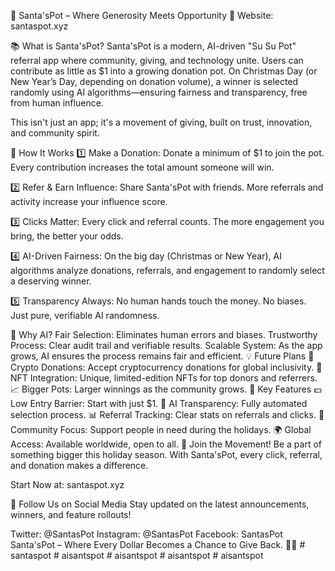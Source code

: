 🎅 Santa'sPot – Where Generosity Meets Opportunity 🎁
Website: santaspot.xyz

📚 What is Santa'sPot?
Santa'sPot is a modern, AI-driven "Su Su Pot" referral app where community, giving, and technology unite. Users can contribute as little as $1 into a growing donation pot. On Christmas Day (or New Year’s Day, depending on donation volume), a winner is selected randomly using AI algorithms—ensuring fairness and transparency, free from human influence.

This isn't just an app; it's a movement of giving, built on trust, innovation, and community spirit.

🌟 How It Works
1️⃣ Make a Donation: Donate a minimum of $1 to join the pot. Every contribution increases the total amount someone will win.

2️⃣ Refer & Earn Influence: Share Santa'sPot with friends. More referrals and activity increase your influence score.

3️⃣ Clicks Matter: Every click and referral counts. The more engagement you bring, the better your odds.

4️⃣ AI-Driven Fairness: On the big day (Christmas or New Year), AI algorithms analyze donations, referrals, and engagement to randomly select a deserving winner.

5️⃣ Transparency Always: No human hands touch the money. No biases. Just pure, verifiable AI randomness.

🤖 Why AI?
Fair Selection: Eliminates human errors and biases.
Trustworthy Process: Clear audit trail and verifiable results.
Scalable System: As the app grows, AI ensures the process remains fair and efficient.
💡 Future Plans
🚀 Crypto Donations: Accept cryptocurrency donations for global inclusivity.
🎨 NFT Integration: Unique, limited-edition NFTs for top donors and referrers.
📈 Bigger Pots: Larger winnings as the community grows.
🔑 Key Features
💵 Low Entry Barrier: Start with just $1.
🧠 AI Transparency: Fully automated selection process.
📊 Referral Tracking: Clear stats on referrals and clicks.
🎯 Community Focus: Support people in need during the holidays.
🌍 Global Access: Available worldwide, open to all.
🎄 Join the Movement!
Be a part of something bigger this holiday season. With Santa'sPot, every click, referral, and donation makes a difference.

Start Now at: santaspot.xyz

📲 Follow Us on Social Media
Stay updated on the latest announcements, winners, and feature rollouts!

Twitter: @SantasPot
Instagram: @SantasPot
Facebook: SantasPot
Santa'sPot – Where Every Dollar Becomes a Chance to Give Back. 🎁✨
#   s a n t a s p o t  
 #   a i s a n t s p o t  
 #   a i s a n t s p o t  
 #   a i s a n t s p o t  
 #   a i s a n t s p o t  
 